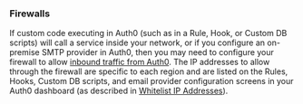 ### Firewalls

If custom code executing in Auth0 (such as in a Rule, Hook, or Custom DB scripts) will call a service inside your network, or if you configure an on-premise SMTP provider in Auth0, then you may need to configure your firewall to allow [inbound traffic from Auth0](/guides/ip-whitelist#inbound-calls). The IP addresses to allow through the firewall are specific to each region and are listed on the Rules, Hooks, Custom DB scripts, and email provider configuration screens in your Auth0 dashboard (as described in [Whitelist IP Addresses](/guides/ip-whitelist)).
